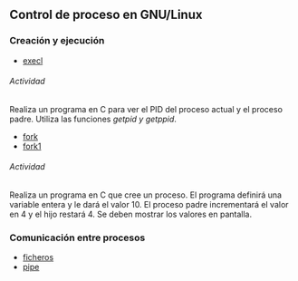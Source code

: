 ## Control de proceso en GNU/Linux

### Creación y ejecución
- [execl](https://github.com/franlu/DAM-PSP/blob/master/Control_procesos/execl.c)

###### Actividad

Realiza un programa en C para ver el PID del proceso actual y el proceso padre.
Utiliza las funciones _getpid y getppid_.

- [fork](https://github.com/franlu/DAM-PSP/blob/master/Control_procesos/fork.c)
- [fork1](https://github.com/franlu/DAM-PSP/blob/master/Control_procesos/fork1.c)

###### Actividad

Realiza un programa en C que cree un proceso. El programa definirá una variable
entera y le dará el valor 10. El proceso padre incrementará el valor en 4 y el hijo
restará 4. Se deben mostrar los valores en pantalla.

### Comunicación entre procesos
- [ficheros]()
- [pipe]()
